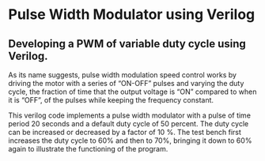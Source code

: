 # Pulse Width Modulator using Verilog
## Developing a PWM of variable duty cycle using Verilog.

As its name suggests, pulse width modulation speed control works by driving the motor with a series of “ON-OFF” pulses and varying the duty cycle, the fraction of time that the output voltage is “ON” compared to when it is “OFF”, of the pulses while keeping the frequency constant.

This verilog code implements a pulse width modulator with a pulse of time period 20 seconds and a default duty cycle of 50 percent. The duty cycle can be increased or decreased by a factor of 10 %. The test bench first increases the duty cycle to 60% and then to 70%, bringing it down to 60% again to illustrate the functioning of the program.
